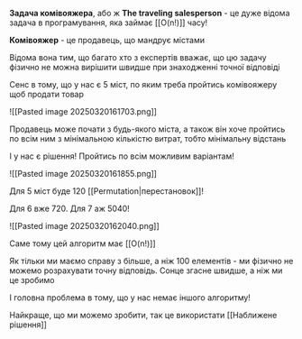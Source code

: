 **Задача комівояжера**, або ж **The traveling salesperson** - це дуже відома задача в програмування, яка займає [[O(n!)]] часу!

**Комівояжер** - це продавець, що мандрує містами

Відома вона тим, що багато хто з експертів вважає, що цю задачу фізично не можна вирішити швидше при знаходженні точної відповіді

Сенс в тому, що у нас є 5 міст, по яким треба пройтись комівояжеру щоб продати товар

![[Pasted image 20250320161703.png]]

Продавець може почати з будь-якого міста, а також він хоче пройтись по всім ним з мінімальною кількістю витрат, тобто мінімальну відстань

І у нас є рішення! Пройтись по всім можливим варіантам!

![[Pasted image 20250320161855.png]]

Для 5 міст буде 120 [[Permutation|перестановок]]!

Для 6 вже 720. Для 7 аж 5040!

![[Pasted image 20250320162040.png]]

Саме тому цей алгоритм має [[O(n!)]]

Як тільки ми маємо справу з більше, а ніж 100 елементів - ми фізично не можемо розрахувати точну відповідь. Сонце згасне швидше, а ніж ми це зробимо

І головна проблема в тому, що у нас немає іншого алгоритму!

Найкраще, що ми можемо зробити, так це використати [[Наближене рішення]]